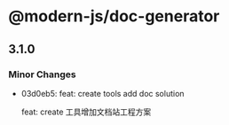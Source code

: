 # @modern-js/doc-generator

## 3.1.0

### Minor Changes

- 03d0eb5: feat: create tools add doc solution

  feat: create 工具增加文档站工程方案
